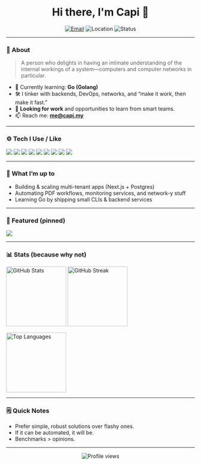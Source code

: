<!-- Profile Header -->
<h1 align="center">Hi there, I'm Capi 👋</h1>
<p align="center">
  <a href="mailto:me@capi.my"><img alt="Email" src="https://img.shields.io/badge/Email-me@capi.my-informational?style=for-the-badge&logo=gmail"></a>
  <img alt="Location" src="https://img.shields.io/badge/Based%20in-Malaysia-success?style=for-the-badge&logo=google-maps">
  <img alt="Status" src="https://img.shields.io/badge/Open%20to-Work%20%26%20New%20Knowledge-blueviolet?style=for-the-badge&logo=target">
</p>

---

### 🧠 About
> A person who delights in having an intimate understanding of the internal workings of a system—computers and computer networks in particular.

- 🌱 Currently learning: **Go (Golang)**
- 🛠️ I tinker with backends, DevOps, networks, and “make it work, then make it fast.”
- 💼 **Looking for work** and opportunities to learn from smart teams.
- 📫 Reach me: **me@capi.my**

---

### ⚙️ Tech I Use / Like
<p>
  <img src="https://img.shields.io/badge/Linux-121212?logo=linux&logoColor=white&style=flat" />
  <img src="https://img.shields.io/badge/Docker-121212?logo=docker&logoColor=2496ED&style=flat" />
  <img src="https://img.shields.io/badge/PostgreSQL-121212?logo=postgresql&logoColor=336791&style=flat" />
  <img src="https://img.shields.io/badge/Go-121212?logo=go&logoColor=00ADD8&style=flat" />
  <img src="https://img.shields.io/badge/Python-121212?logo=python&logoColor=3776AB&style=flat" />
  <img src="https://img.shields.io/badge/TypeScript-121212?logo=typescript&logoColor=3178C6&style=flat" />
  <img src="https://img.shields.io/badge/Next.js-121212?logo=nextdotjs&logoColor=white&style=flat" />
  <img src="https://img.shields.io/badge/Nginx-121212?logo=nginx&logoColor=009639&style=flat" />
  <img src="https://img.shields.io/badge/Cloudflare-121212?logo=cloudflare&logoColor=F38020&style=flat" />
</p>

---

### 🔭 What I’m up to
- Building & scaling multi-tenant apps (Next.js + Postgres)
- Automating PDF workflows, monitoring services, and network-y stuff
- Learning Go by shipping small CLIs & backend services

---

### 📌 Featured (pinned)
<!-- Replace repo names below with yours -->
<a href="https://github.com/capiazmi"><img src="https://img.shields.io/badge/-Pin%20your%20top%20repos%20from%20the%20sidebar-222?style=for-the-badge" /></a>

---

### 📊 Stats (because why not)
<p>
  <img height="160" src="https://github-readme-stats.vercel.app/api?username=capiazmi&show_icons=true&theme=transparent&rank_icon=github" alt="GitHub Stats" />
  <img height="160" src="https://github-readme-streak-stats.herokuapp.com/?user=capiazmi&theme=transparent" alt="GitHub Streak" />
</p>
<p>
  <img height="160" src="https://github-readme-stats.vercel.app/api/top-langs/?username=capiazmi&layout=compact&theme=transparent" alt="Top Languages" />
</p>

---

### 🗒️ Quick Notes
- Prefer simple, robust solutions over flashy ones.
- If it can be automated, it will be.
- Benchmarks > opinions.

---

<p align="center">
  <img src="https://komarev.com/ghpvc/?username=capiazmi&style=flat-square&label=Profile+Views" alt="Profile views" />
</p>
